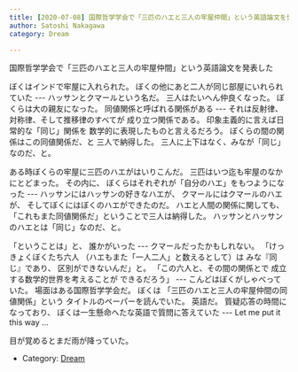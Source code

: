 ```yaml
---
title: [2020-07-08] 国際哲学学会で「三匹のハエと三人の牢屋仲間」という英語論文を発表した
author: Satoshi Nakagawa
category: Dream

---
```


国際哲学学会で「三匹のハエと三人の牢屋仲間」という英語論文を発表した

 ぼくはインドで牢屋に入れられた。
ぼくの他にあと二人が同じ部屋にいれられていた ---
ハッサンとクマールという名だ。
三人はたいへん仲良くなった。
ぼくらは大の親友になった。
同値関係と呼ばれる関係がある ---
それは反射律、対称律、そして推移律のすべてが
成り立つ関係である。
印象主義的に言えば日常的な「同じ」関係を
数学的に表現したものと言えるだろう。
ぼくらの間の関係はこの同値関係だ、と
三人で納得した。
三人に上下はなく、みなが「同じ」なのだ、と。

 ある時ぼくらの牢屋に三匹のハエがはいりこんだ。
三匹はいつ迄も牢屋のなかにとどまった。
その内に、
ぼくらはそれぞれが「自分のハエ」をもつようになった ---
ハッサンにはハッサンの好きなハエが、
クマールにはクマールのハエが、
そしてぼくにはぼくのハエができたのだ。
ハエと人間の関係に関しても、
「これもまた同値関係だ」ということで三人は納得した。
ハッサンとハッサンのハエとは「同じ」なのだ、と。

 「ということは」と、
誰かがいった ---
クマールだったかもしれない。
「けっきょくぼくたち六人
（ハエもまた「一人二人」と数えるとして）は
みな『同じ』であり、
区別ができないんだ」と。
「この六人と、その間の関係とで
成立する数学的世界を考えることが
できるだろう」 ---
こんどはぼくがしゃべっていた。
場面はある国際哲学学会だ。
ぼくは
「三匹のハエと三人の牢屋仲間の同値関係」という
タイトルのペーパーを読んでいた。
英語だ。
質疑応答の時間になっており、
ぼくは一生懸命へたな英語で質問に答えていた ---
Let me put it this way ...

 目が覚めるとまだ雨が降っていた。

- Category: [Dream](https://merapano.github.io/categories.html#Dream)

